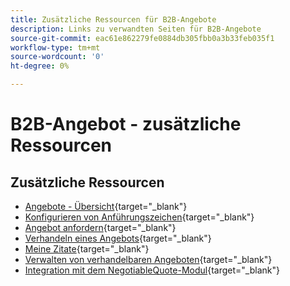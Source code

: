 ```yaml
---
title: Zusätzliche Ressourcen für B2B-Angebote
description: Links zu verwandten Seiten für B2B-Angebote
source-git-commit: eac61e862279fe0884db305fbb0a3b33feb035f1
workflow-type: tm+mt
source-wordcount: '0'
ht-degree: 0%

---
```


# B2B-Angebot - zusätzliche Ressourcen

## Zusätzliche Ressourcen

- [Angebote - Übersicht](https://experienceleague.adobe.com/docs/commerce-admin/b2b/quotes/quotes.html?lang=de){target="_blank"}
- [Konfigurieren von Anführungszeichen](https://experienceleague.adobe.com/docs/commerce-admin/b2b/quotes/configure-quotes.html?lang=de){target="_blank"}
- [Angebot anfordern](https://experienceleague.adobe.com/docs/commerce-admin/b2b/quotes/quote-request.html?lang=de){target="_blank"}
- [Verhandeln eines Angebots](https://experienceleague.adobe.com/docs/commerce-admin/b2b/quotes/quote-price-negotiation.html?lang=de){target="_blank"}
- [Meine Zitate](https://experienceleague.adobe.com/docs/commerce-admin/b2b/quotes/account-dashboard-my-quotes.html?lang=de){target="_blank"}
- [Verwalten von verhandelbaren Angeboten](https://developer.adobe.com/commerce/webapi/rest/b2b/negotiable-manage/){target="_blank"}
- [Integration mit dem NegotiableQuote-Modul](https://developer.adobe.com/commerce/webapi/rest/b2b/negotiable-quote/){target="_blank"}
